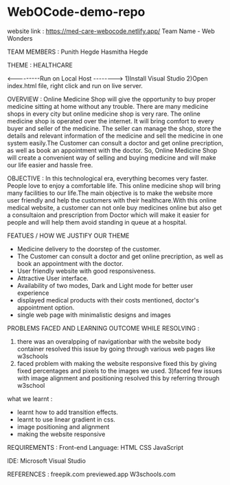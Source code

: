 # WebOCode-demo-repo

website link : https://med-care-webocode.netlify.app/
Team Name - Web Wonders

TEAM MEMBERS :
Punith Hegde 
Hasmitha Hegde


THEME : HEALTHCARE


<---------Run on Local Host -------->
1)Install Visual Studio
2)Open index.html file, right click and run on live server.


OVERVIEW :
Online Medicine Shop will give the opportunity to buy proper medicine sitting at home without any trouble. There are many medicine shops in every city but online medicine shop is very rare. The online medicine shop is operated over the internet. It will bring comfort to every buyer and seller of the medicine. The seller can manage the shop, store the details and relevant information of the medicine and sell the medicine in one system easily.The Customer can  consult a doctor and get online precription, as well as book an appointment with the doctor. So, Online Medicine Shop will create a convenient way of selling and buying medicine and will make our life easier and hassle free.


OBJECTIVE :
In this technological era, everything becomes very faster. People love to enjoy a comfortable life. This online medicine shop will bring many facilities to our life.The main objective is to make the website more user friendly and help the customers with their healthcare.With this online medical website, a customer can not onle buy medicines online but also get a consultaion and prescription from Doctor which will make it easier for people and will help them avoid standing in queue at a hospital.


FEATUES / HOW WE JUSTIFY OUR THEME
- Medicine delivery to the doorstep of the customer.
- The Customer can  consult a doctor and get online precription, as well as book an appointment with the doctor.
- User friendly website with good responsiveness.
- Attractive User interface.
- Availability of two modes, Dark and Light mode for better user experience
- displayed medical products with their costs mentioned, doctor's appointment option.
- single web page with minimalistic designs and images



PROBLEMS FACED AND LEARNING OUTCOME WHILE RESOLVING :
1)  there was an overalpping of navigationbar with the website body container
resolved this issue by going through various web pages like w3schools
2) faced problem with making the website responsive
fixed this by giving fixed percentages and pixels to the images we used.
3)faced few issues with image alignment and positioning
resolved this by referring through w3school

 what we learnt :
 - learnt how to add transition effects.
 - learnt to use linear gradient in css.
 - image positioning and alignment
 - making the website responsive
 



REQUIREMENTS :
Front-end Language:
HTML
CSS
JavaScript

IDE: Microsoft Visual Studio


REFERENCES :
freepik.com 
previewed.app
W3schools.com

